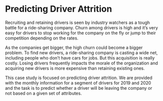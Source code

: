 # Predicting Driver Attrition

Recruiting and retaining drivers is seen by industry watchers as a tough battle for a ride-sharing company. Churn among drivers is high and it’s very easy for drivers to stop working for the company on the fly or jump to their competition depending on the rates.

As the companies get bigger, the high churn could become a bigger problem. To find new drivers, a ride-sharing company is casting a wide net, including people who don’t have cars for jobs. But this acquisition is really costly. Losing drivers frequently impacts the morale of the organization and acquiring new drivers is more expensive than retaining existing ones.

This case study is focused on predicting driver attrition. We are provided with the monthly information for a segment of drivers for 2019 and 2020 and the task is to predict whether a driver will be leaving the company or not based on a given set of attributes.